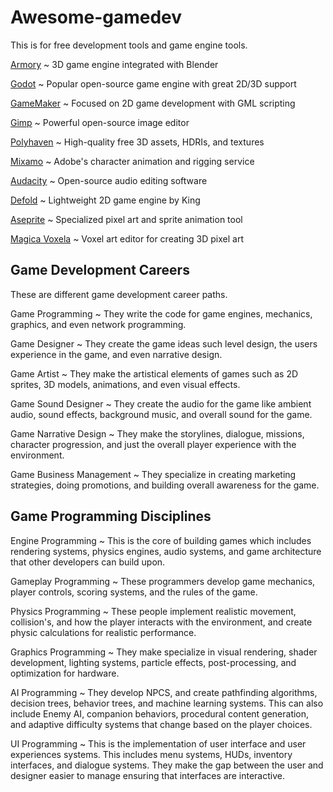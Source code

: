 # Awesome-gamedev
This is for free development tools and game engine tools.
 
[Armory](https://armory3d.org/) ~ 3D game engine integrated with Blender

[Godot](https://godotengine.org/) ~ Popular open-source game engine with great 2D/3D support

[GameMaker](https://gamemaker.io/en) ~ Focused on 2D game development with GML scripting

[Gimp](https://www.gimp.org/downloads/) ~ Powerful open-source image editor

[Polyhaven](https://polyhaven.com/) ~ High-quality free 3D assets, HDRIs, and textures

[Mixamo](https://www.mixamo.com/#/) ~ Adobe's character animation and rigging service

[Audacity](https://www.audacityteam.org/download/) ~ Open-source audio editing software

[Defold](https://defold.com/download/) ~ Lightweight 2D game engine by King

[Aseprite](https://sourceforge.net/projects/aseprite.mirror/) ~ Specialized pixel art and sprite animation tool

[Magica Voxela](https://ephtracy.github.io/) ~ Voxel art editor for creating 3D pixel art

## Game Development Careers
These are different game development career paths.

Game Programming ~ They write the code for game engines, mechanics, graphics, and even network programming.

Game Designer ~ They create the game ideas such level design, the users experience in the game, and even narrative design.

Game Artist ~ They make the artistical elements of games such as 2D sprites, 3D models, animations, and even visual effects.

Game Sound Designer ~ They create the audio for the game like ambient audio, sound effects, background music, and overall sound for the game.

Game Narrative Design ~ They make the storylines, dialogue, missions, character progression, and just the overall player experience with the environment.

Game Business Management ~ They specialize in creating marketing strategies, doing promotions, and building overall awareness for the game.


## Game Programming Disciplines

Engine Programming ~ This is the core of building games which includes rendering systems, physics engines, audio systems, and game architecture that other developers can build upon.

Gameplay Programming ~ These programmers develop game mechanics, player controls, scoring systems, and the rules of the game.

Physics Programming ~ These people implement realistic movement, collision's, and how the player interacts with the environment, and create physic calculations for realistic performance.

Graphics Programming ~ They make specialize in visual rendering, shader development, lighting systems, particle effects, post-processing, and optimization for hardware.

AI Programming ~ They develop NPCS, and create pathfinding algorithms, decision trees, behavior trees, and machine learning systems. This can also include Enemy AI, companion behaviors, procedural content generation, and adaptive difficulty systems that change based on the player choices.

UI Programming ~ This is the implementation of user interface and user experiences systems. This includes menu systems, HUDs, inventory interfaces, and dialogue systems. They make the gap between the user and designer easier to manage ensuring that interfaces are interactive.